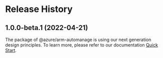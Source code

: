 # Release History
    
## 1.0.0-beta.1 (2022-04-21)

The package of @azure/arm-automanage is using our next generation design principles. To learn more, please refer to our documentation [Quick Start](https://aka.ms/js-track2-quickstart).
